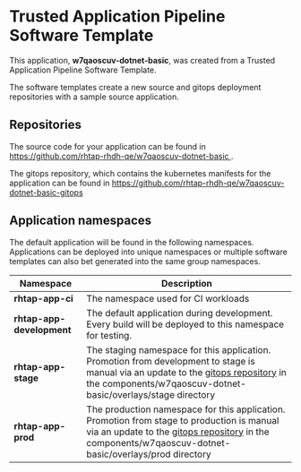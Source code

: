 # Trusted Application Pipeline Software Template

This application, **w7qaoscuv-dotnet-basic**, was created from a Trusted Application Pipeline Software Template.

The software templates create a new source and gitops deployment repositories with a sample source application. 

## Repositories

The source code for your application can be found in [https://github.com/rhtap-rhdh-qe/w7qaoscuv-dotnet-basic ](https://github.com/rhtap-rhdh-qe/w7qaoscuv-dotnet-basic ).
 
The gitops repository, which contains the kubernetes manifests for the application can be found in 
[https://github.com/rhtap-rhdh-qe/w7qaoscuv-dotnet-basic-gitops ](https://github.com/rhtap-rhdh-qe/w7qaoscuv-dotnet-basic-gitops ) 

## Application namespaces 

The default application will be found in the following namespaces. Applications can be deployed into unique namespaces or multiple software templates can also bet generated into the same group namespaces.  

|  Namespace   |  Description   |  
| -------- | -------- |
| **rhtap-app-ci** | The namespace used for CI workloads |
| **rhtap-app-development** | The default application during development. Every build will be deployed to this namespace for testing. |
| **rhtap-app-stage** | The staging namespace for this application. Promotion from development to stage is manual via an update to the [gitops repository](https://github.com/rhtap-rhdh-qe/w7qaoscuv-dotnet-basic-gitops ) in the components/w7qaoscuv-dotnet-basic/overlays/stage directory |
| **rhtap-app-prod** | The production namespace for this application. Promotion from stage to production is manual via an update to the [gitops repository](https://github.com/rhtap-rhdh-qe/w7qaoscuv-dotnet-basic-gitops ) in the components/w7qaoscuv-dotnet-basic/overlays/prod directory |